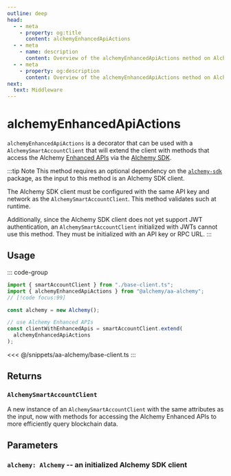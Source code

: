 ```yaml
---
outline: deep
head:
  - - meta
    - property: og:title
      content: alchemyEnhancedApiActions
  - - meta
    - name: description
      content: Overview of the alchemyEnhancedApiActions method on Alchemy Smart Account Client in aa-alchemy
  - - meta
    - property: og:description
      content: Overview of the alchemyEnhancedApiActions method on Alchemy Smart Account Client in aa-alchemy
next:
  text: Middleware
---
```


# alchemyEnhancedApiActions

`alchemyEnhancedApiActions` is a decorator that can be used with a `AlchemySmartAccountClient` that will extend the client with methods that access the Alchemy [Enhanced APIs](https://www.alchemy.com/enhanced-apis/?a=ak-docs) via the [Alchemy SDK](https://github.com/alchemyplatform/alchemy-sdk-js).

:::tip Note
This method requires an optional dependency on the [`alchemy-sdk`](https://github.com/alchemyplatform/alchemy-sdk-js) package, as the input to this method is an Alchemy SDK client.

The Alchemy SDK client must be configured with the same API key and network as the `AlchemySmartAccountClient`. This method validates such at runtime.

Additionally, since the Alchemy SDK client does not yet support JWT authentication, an `AlchemySmartAccountClient` initialized with JWTs cannot use this method. They must be initialized with an API key or RPC URL.
:::

## Usage

::: code-group

```ts [example.ts]
import { smartAccountClient } from "./base-client.ts";
import { alchemyEnhancedApiActions } from "@alchemy/aa-alchemy";
// [!code focus:99]

const alchemy = new Alchemy();

// use Alchemy Enhanced APIs
const clientWithEnhancedApis = smartAccountClient.extend(
  alchemyEnhancedApiActions
);
```

<<< @/snippets/aa-alchemy/base-client.ts
:::

## Returns

### `AlchemySmartAccountClient`

A new instance of an `AlchemySmartAccountClient` with the same attributes as the input, now with methods for accessing the Alchemy Enhanced APIs to more efficiently query blockchain data.

## Parameters

### `alchemy: Alchemy` -- an initialized Alchemy SDK client
